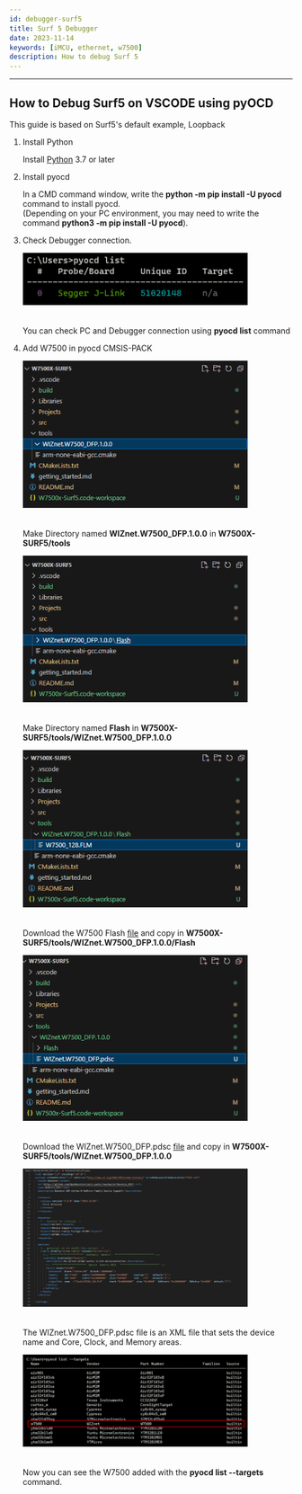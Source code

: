 ```yaml
---
id: debugger-surf5
title: Surf 5 Debugger
date: 2023-11-14
keywords: [iMCU, ethernet, w7500]
description: How to debug Surf 5
---
```


<!-- **This document serves as a guide for users to reference before using Surf 5.** -->

-----

## How to Debug Surf5 on VSCODE using pyOCD

This guide is based on Surf5's default example, Loopback


1. Install Python
    
    
    Install [Python](https://www.python.org/downloads/) 3.7 or later
2. Install pyocd

    In a CMD command window, write the __python -m pip install -U pyocd__ command to install pyocd.   
    (Depending on your PC environment, you may need to write the command __python3 -m pip install -U pyocd__).
3. Check Debugger connection.
    
    <img src="/img/osh/surf5/pyocd_list.png" width="400" /><br /><br /><br />
    You can check PC and Debugger connection using __pyocd list__ command
4. Add W7500 in pyocd CMSIS-PACK

    <img src="/img/osh/surf5/Add_DFP1.png" width="400" /><br /><br /><br />
    Make Directory named __WIZnet.W7500_DFP.1.0.0__ in __W7500X-SURF5/tools__
    
    <img src="/img/osh/surf5/Add_DFP2.png" width="400" /><br /><br /><br />
    Make Directory named __Flash__ in __W7500X-SURF5/tools/WIZnet.W7500_DFP.1.0.0__

    <img src="/img/osh/surf5/Add_DFP3.png" width="400" /><br /><br /><br />
    Download the W7500 Flash <a href="/img/products/w7500/overview/w7500_128_flm.zip" target="_blank">file</a> and copy in __W7500X-SURF5/tools/WIZnet.W7500_DFP.1.0.0/Flash__

    <img src="/img/osh/surf5/Add_DFP4.png" width="400" /><br /><br /><br />
    Download the WIZnet.W7500_DFP.pdsc <a href="/img/osh/surf5/WIZnet.W7500_DFP.zip" target="_blank">file</a> and copy in __W7500X-SURF5/tools/WIZnet.W7500_DFP.1.0.0__ 

    <img src="/img/osh/surf5/Add_DFP5.png" width="400" /><br /><br /><br />
    The WIZnet.W7500_DFP.pdsc file is an XML file that sets the device name and Core, Clock, and Memory areas.

    <img src="/img/osh/surf5/Add_DFP6.png" width="400" /><br /><br /><br />
    Now you can see the W7500 added with the __pyocd list --targets__ command.